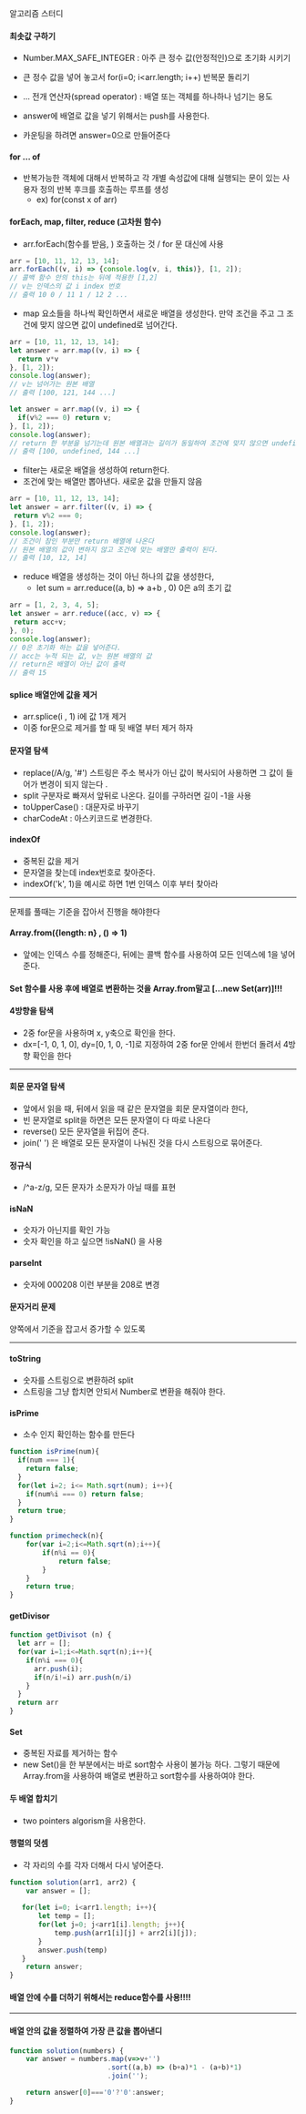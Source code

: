 알고리즘 스터디

#### 최솟값 구하기

* Number.MAX_SAFE_INTEGER : 아주 큰 정수 값(안정적인)으로 초기화 시키기 
* 큰 정수 값을 넣어 놓고서 for(i=0; i<arr.length; i++) 반복문 돌리기

* ... 전개 연산자(spread operator) : 배열 또는 객체를 하나하나 넘기는 용도
* answer에 배열로 값을 넣기 위해서는 push를 사용한다.
* 카운팅을 하려면 answer=0으로 만들어준다

#### for ... of

* 반복가능한 객체에 대해서 반복하고 각 개별 속성값에 대해 실행되는 문이 있는 사용자 정의 반복 후크를 호출하는 루프를 생성
  * ex) for(const x of arr)

#### forEach, map, filter, reduce (고차원 함수)

* arr.forEach(함수를 받음, ) 호출하는 것 / for 문 대신에 사용

```javascript
arr = [10, 11, 12, 13, 14];
arr.forEach((v, i) => {console.log(v, i, this)}, [1, 2]);
// 콜백 함수 안의 this는 뒤에 적용한 [1,2]
// v는 인덱스의 값 i index 번호
// 출력 10 0 / 11 1 / 12 2 ...
```

* map 요소들을 하나씩 확인하면서 새로운 배열을 생성한다. 만약 조건을 주고 그 조건에 맞지 않으면 값이 undefined로 넘어간다.

```javascript
arr = [10, 11, 12, 13, 14];
let answer = arr.map((v, i) => {
  return v*v
}, [1, 2]);
console.log(answer);
// v는 넘어가는 원본 배열
// 출력 [100, 121, 144 ...]

let answer = arr.map((v, i) => {
  if(v%2 === 0) return v;
}, [1, 2]);
console.log(answer);
// return 한 부분을 넘기는데 원본 배열과는 길이가 동일하여 조건에 맞지 않으면 undefined를 출력에 나온다
// 출력 [100, undefined, 144 ...]
```

* filter는 새로운 배열을 생성하여 return한다.
* 조건에 맞는 배열만 뽑아낸다. 새로운 값을 만들지 않음

```javascript
arr = [10, 11, 12, 13, 14];
let answer = arr.filter((v, i) => {
 return v%2 === 0;
}, [1, 2]);
console.log(answer);
// 조건이 참인 부분만 return 배열에 나온다
// 원본 배열의 값이 변하지 않고 조건에 맞는 배열만 출력이 된다.
// 출력 [10, 12, 14]
```

* reduce 배열을 생성하는 것이 아닌 하나의 값을 생성한다,
  * let sum = arr.reduce((a, b) => a+b , 0) 0은 a의 초기 값

```javascript
arr = [1, 2, 3, 4, 5];
let answer = arr.reduce((acc, v) => {
 return acc+v;
}, 0);
console.log(answer);
// 0은 초기화 하는 값을 넣어준다.
// acc는 누적 되는 값, v는 원본 배열의 값
// return은 배열이 아닌 값이 출력
// 출력 15
```

#### splice 배열안에 값을 제거

* arr.splice(i , 1) i에 값 1개 제거
* 이중 for문으로 제거를 할 때 뒷 배열 부터 제거 하자

#### 문자열 탐색

* replace(/A/g, '#') 스트링은 주소 복사가 아닌 값이 복사되어 사용하면 그 값이 들어가 변경이 되지 않는다 .
* split 구분자로 빠져서 앞뒤로 나온다. 길이를 구하러면 길이 -1을 사용
* toUpperCase() : 대문자로 바꾸기
* charCodeAt : 아스키코드로 변경한다.

#### indexOf

* 중복된 값을 제거
* 문자열을 찾는데 index번호로 찾아준다.
* indexOf('k', 1)을 예시로 하면 1번 인덱스 이후 부터 찾아라

---

문제를 풀때는 기준을 잡아서 진행을 해야한다

#### Array.from({length: n} , () => 1)

* 앞에는 인덱스 수를 정해준다, 뒤에는 콜백 함수를 사용하여 모든 인덱스에 1을 넣어준다.

#### Set 함수를 사용 후에 배열로 변환하는 것을 Array.from말고 [...new Set(arr)]!!!

#### 4방향을 탐색

* 2중 for문을 사용하며 x, y축으로 확인을 한다.
* dx=[-1, 0, 1, 0], dy=[0, 1, 0, -1]로 지정하여 2중 for문 안에서 한번더 돌려서 4방향 확인을 한다

---

#### 회문 문자열 탐색

* 앞에서 읽을 때, 뒤에서 읽을 때 같은 문자열을 회문 문자열이라 한다,
* 빈 문자열로 split을 하면은 모든 문자열이 다 따로 나온다
* reverse() 모든 문자열을 뒤집어 준다.
* join(' ') 은 배열로 모든 문자열이 나눠진 것을 다시 스트링으로 묶어준다.

#### 정규식

* /^a-z/g, 모든 문자가 소문자가 아닐 때를 표현

#### isNaN

* 숫자가 아닌지를 확인 가능
* 숫자 확인을 하고 싶으면 !isNaN() 을 사용

#### parseInt

* 숫자에 000208 이런 부분을 208로 변경

#### 문자거리 문제

양쪽에서 기준을 잡고서 증가할 수 있도록

---

#### toString

* 숫자를 스트링으로 변환하려 split
* 스트링을 그냥 합치면 안되서 Number로 변환을 해줘야 한다.

#### isPrime

* 소수 인지 확인하는 함수를 만든다

```javascript
function isPrime(num){
  if(num === 1){
    return false;
  }
  for(let i=2; i<= Math.sqrt(num); i++){
    if(num%i === 0) return false;
  }
  return true;
}

function primecheck(n){
    for(var i=2;i<=Math.sqrt(n);i++){
        if(n%i == 0){
            return false;
        }
    }
    return true;    
}
```

#### getDivisor

```javascript
function getDivisot (n) {
  let arr = [];
  for(var i=1;i<=Math.sqrt(n);i++){
    if(n%i === 0){
      arr.push(i);
      if(n/i!=i) arr.push(n/i)
    }
  }
  return arr
}
```



#### Set

* 중복된 자료를 제거하는 함수 
* new Set()을 한 부분에서는 바로 sort함수 사용이 불가능 하다. 그렇기 때문에 Array.from을 사용하여 배열로 변환하고 sort함수를 사용하여야 한다.

#### 두 배열 합치기

* two pointers algorism을 사용한다.

#### 행렬의 덧셈

* 각 자리의 수를 각자 더해서 다시 넣어준다.

```javascript
function solution(arr1, arr2) {
    var answer = [];
    
   for(let i=0; i<arr1.length; i++){ 
       let temp = []; 
       for(let j=0; j<arr1[i].length; j++){
           temp.push(arr1[i][j] + arr2[i][j]);
       } 
       answer.push(temp) 
   }
    return answer;
}
```

#### 배열 안에 수를 더하기 위해서는 reduce함수를 사용!!!!

---

#### 배열 안의 값을 정렬하여 가장 큰 값을 뽑아낸디

```javascript
function solution(numbers) {
    var answer = numbers.map(v=>v+'')
                        .sort((a,b) => (b+a)*1 - (a+b)*1)
                        .join('');

    return answer[0]==='0'?'0':answer;
}
```

